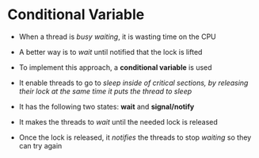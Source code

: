 # Conditional Variable

- When a thread is *busy waiting*, it is wasting time on the CPU

- A better way is to *wait* until notified that the lock is lifted

- To implement this approach, a **conditional variable** is used

- It enable threads to go to *sleep inside of critical sections, by releasing*
*their lock at the same time it puts the thread to sleep*

- It has the following two states: **wait** and **signal/notify**

- It makes the threads to *wait* until the needed lock is released

- Once the lock is released, it *notifies* the threads to stop *waiting* so they
can try again
